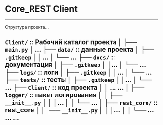 # Core_REST Client

---
Структура проекта...

`Client/`             :: Рабочий каталог проекта
  │
  ├── `main.py`
  │   ...
  ├── `data/`        :: данные проекта
  │     ├── `.gitkeep`
  │     │...
  │     └── ...
  ├── `docs/`        :: документация
  │     ├── `.gitkeep`
  │     │...
  │     └── ...
  ├── `logs/`        :: логи
  │     ├── `.gitkeep`
  │     │...
  │     └── ...
  ├── `tests/`        :: тесты
  │     ├── `.gitkeep`
  │     │...
  │     └── ...
  ├── `Client/`       :: код проекта
  │     │
 ...   ...
  │     ├── `logger/`          :: пакет логирования
  │     │      ├── `__init__.py`
  │     │      │...
  │     │      └── ...
  │     ├── `rest_core/`       :: rest_core
  │     │      ├── `__init__.py`
  │     │      │...
  │     │      └── ...
 ...   ...
---
